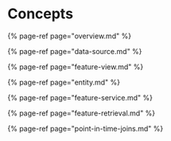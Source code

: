 # Concepts

{% page-ref page="overview.md" %}

{% page-ref page="data-source.md" %}

{% page-ref page="feature-view.md" %}

{% page-ref page="entity.md" %}

{% page-ref page="feature-service.md" %}

{% page-ref page="feature-retrieval.md" %}

{% page-ref page="point-in-time-joins.md" %}

